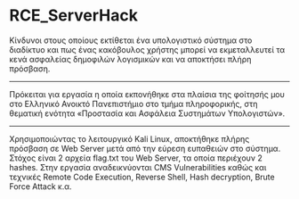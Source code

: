 # RCE_ServerHack
Κίνδυνοι στους οποίους εκτίθεται ένα υπολογιστικό σύστημα στο διαδίκτυο και πως ένας κακόβουλος χρήστης μπορεί να εκμεταλλευτεί τα κενά ασφαλείας δημοφιλών λογισμικών και να αποκτήσει πλήρη πρόσβαση.
*************************
Πρόκειται για εργασία η οποία εκπονήθηκε στα πλαίσια της φοίτησής μου στο Ελληνικό Ανοικτό Πανεπιστήμιο στο τμήμα πληροφορικής, στη θεματική ενότητα «Προστασία και Ασφάλεια Συστημάτων Υπολογιστών».
*************************
Χρησιμοποιώντας το λειτουργικό Kali Linux, αποκτήθηκε πλήρης πρόσβαση σε Web Server μετά από την εύρεση ευπαθειών στο σύστημα. Στόχος είναι 2 αρχεία flag.txt του Web Server, τα οποία περιέχουν 2 hashes. Στην εργασία αναδεικνύονται CMS Vulnerabilities καθώς και τεχνικές Remote Code Execution, Reverse Shell, Hash decryption, Brute Force Attack κ.α.   
